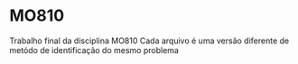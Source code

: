 # MO810
Trabalho final da disciplina MO810
Cada arquivo é uma versão diferente de metódo de identificação do mesmo problema
